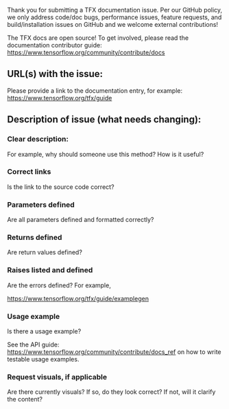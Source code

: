 Thank you for submitting a TFX documentation issue. Per our GitHub
policy, we only address code/doc bugs, performance issues, feature requests, and
build/installation issues on GitHub and we welcome external contributions!

The TFX docs are open source! To get involved, please read the documentation
contributor guide: https://www.tensorflow.org/community/contribute/docs

## URL(s) with the issue:

Please provide a link to the documentation entry, for example:
https://www.tensorflow.org/tfx/guide

## Description of issue (what needs changing):

### Clear description: 

For example, why should someone use this method? How is it useful?

### Correct links

Is the link to the source code correct?

### Parameters defined

Are all parameters defined and formatted correctly?

### Returns defined

Are return values defined?

### Raises listed and defined

Are the errors defined? For example,

https://www.tensorflow.org/tfx/guide/examplegen

### Usage example

Is there a usage example?

See the API guide: https://www.tensorflow.org/community/contribute/docs_ref
on how to write testable usage examples.

### Request visuals, if applicable

Are there currently visuals? If so, do they look correct? If not, will it clarify the content?
